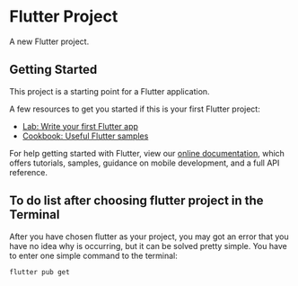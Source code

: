 # Flutter Project

A new Flutter project.

## Getting Started

This project is a starting point for a Flutter application.

A few resources to get you started if this is your first Flutter project:

- [Lab: Write your first Flutter app](https://flutter.dev/docs/get-started/codelab)
- [Cookbook: Useful Flutter samples](https://flutter.dev/docs/cookbook)

For help getting started with Flutter, view our
[online documentation](https://flutter.dev/docs), which offers tutorials,
samples, guidance on mobile development, and a full API reference.

## To do list after choosing flutter project in the Terminal
After you have chosen flutter as your project, you may got an error that you have no idea why is occurring, but it can be solved pretty simple. You have to enter one simple command to the terminal:
```
flutter pub get
```
